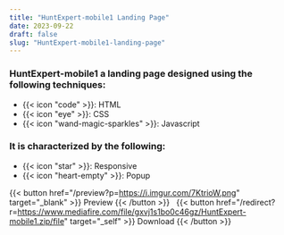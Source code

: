 ```yaml
---
title: "HuntExpert-mobile1 Landing Page"
date: 2023-09-22
draft: false
slug: "HuntExpert-mobile1-landing-page"
---
```

### __HuntExpert-mobile1__ a __landing page__ designed using the following techniques:
- {{< icon "code" >}}: HTML
- {{< icon "eye" >}}: CSS
- {{< icon "wand-magic-sparkles" >}}: Javascript  

### It is characterized by the following:
- {{< icon "star" >}}: Responsive
- {{< icon "heart-empty" >}}:  Popup

<!--adsense-->

{{< button href="/preview?p=https://i.imgur.com/7KtrioW.png" target="_blank" >}}
Preview
{{< /button >}} &nbsp; {{< button href="/redirect?r=https://www.mediafire.com/file/gxvj1s1bo0c46gz/HuntExpert-mobile1.zip/file" target="_self" >}}
Download
{{< /button >}}